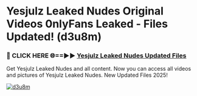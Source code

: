 # Yesjulz Leaked Nudes Original Videos 0nlyFans Leaked - Files Updated! (d3u8m)

<h3>🔴 CLICK HERE 🌐==►► <a href="https://tinyurl.com/4mcuefdz" rel="nofollow">Yesjulz Leaked Nudes Updated Files</a></h3>

Get Yesjulz Leaked Nudes and all content. Now you can access all videos and pictures of Yesjulz Leaked Nudes. New Updated Files 2025!

[![d3u8m](https://i.imgur.com/StAQSOY.gif)](https://tinyurl.com/4mcuefdz)
